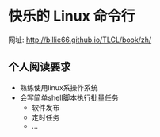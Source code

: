 # 快乐的 Linux 命令行
网址: http://billie66.github.io/TLCL/book/zh/

## 个人阅读要求
* 熟练使用linux系操作系统
* 会写简单shell脚本执行批量任务
  - 软件发布
  - 定时任务
  - ...